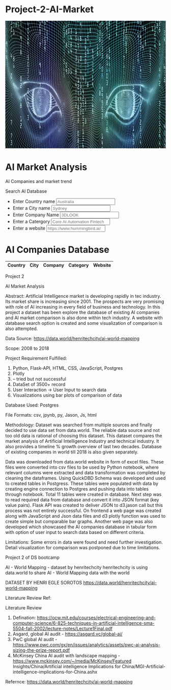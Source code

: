 # Project-2-AI-Market

<!DOCTYPE html>
<html>

<head>
  <meta charset="utf-8">
  <title>UFO Finder</title>
  <meta name="viewport" content="width=device-width, initial-scale=1">
  <link rel="stylesheet" href="https://maxcdn.bootstrapcdn.com/bootswatch/3.3.7/superhero/bootstrap.min.css">
  <link href="https://fonts.googleapis.com/css?family=Ubuntu" rel="stylesheet">
  <link rel="stylesheet" href="static/css/style.css">
</head>

<body>
  <div class="wrapper">
    <nav class="navbar navbar-default">
      <div class="container-fluid">
        <div class="navbar-header">
          <!-- <a class="navbar-brand" href="index.html"> -->
            <img loading="lazy" class="wp-image-1422 avia_image" src="static/images/AI.jpeg"   height="400" width="1400" itemprop="thumbnailUrl">
          </a>
        </div>
      </div>
    </nav>
    <div class="hero text-center">
      <h1>AI Market Analysis </h1>
      <p>AI Companies and market trend</p>
    </div>
    <div class="container">
      <div class="row margin-top-50">
        <div class="col-md-12">
          <aside class="filters">
            <div class="panel panel-default">
              <div class="panel-heading">Search AI Database</div>
              <div class="panel-body">
                <div class="form-group">
                  <ul class="list-group" id="filters">
                    <li class="filter list-group-item">
                      <label for="date">Enter Country name</label>
                      <input class="form-control" id="Country" type="text" placeholder="Australia">
                    </li>
                    <li class="filter list-group-item">
                      <label for="city">Enter a City name</label>
                      <input class="form-control" id="City" type="text" placeholder="Sydney">
                    </li>
                    <li class="filter list-group-item">
                      <label for="state">Enter Company Name</label>
                      <input class="form-control" id="Name" type="text" placeholder="3DLOOK">
                    </li>
                    <li class="filter list-group-item">
                      <label for="country">Enter a Catergory</label>
                      <input class="form-control" id="Category" type="text" placeholder="Core AI Automation Fintech">
                    </li>
                    <li class="filter list-group-item">
                      <label for="shape">Enter a website</label>
                      <input class="form-control" id="Website" type="text" placeholder="https://www.hummingbird.ai/">
                    </li>
                  </ul>
                </div>
              </div>
            </div>
          </aside>
        </div>
        <div class="col-md-8">
          <div id="table-area" class="">
            <h1 class="text-center loader" id="loader">AI Companies Database</h1>
            <table id="ufo-table" class="table table-striped">
              <thead>
                <tr>
                  <th class="table-head">Country</th>
                  <th class="table-head">City</th>
                  <th class="table-head">Company</th>
                  <th class="table-head">Category</th>
                  <th class="table-head">Website</th>
                </tr>
              </thead>
              <tbody></tbody>
            </table>
          </div>
        </div>
      </div>
    </div>
    <footer class="footer">
      <span class="bottom">Project 2</span>
    </footer>
  </div>
  <script src="https://cdnjs.cloudflare.com/ajax/libs/d3/4.11.0/d3.js"></script>
  <script src="static/js/data.js"></script>
  <script src="static/js/app.js"></script>
</body>
</html>

AI Market Analysis

Abstract: 
Artificial Intelligence market is developing rapidly in tec industry. Its market share is increasing since 2001. The prospects are very promising with role of AI increasing in every field of business and technology. In this project a dataset has been explore the database of existing AI companies and AI market comparison is also done within tech industry. A website with database search option is created and some visualization of comparison is also attempted.

Data Source: https://data.world/henritechcity/ai-world-mapping

Scope: 2008 to 2018

Project Requirement Fulfilled:
1.    Python, Flask-API, HTML, CSS, JavaScript, Postgres
2.    Plotly
3.    – tried but not successful
4.    DataSet of 3500+ record
5.    User Interaction -> User Input to search data
6.    Visualizations using bar plots of comparison of data

Database Used: Postgres

File Formats: csv, jpynb, py, Jason, Js, html

Methodology:
Dataset was searched from multiple sources and finally decided to use data set from data.world. The reliable data source and not too old data is rational of choosing this dataset. This dataset compares the market analysis of Artificial Intelligence Industry and technical industry. It also provides a timeline % growth overview of last two decades. Database of existing companies in world till 2018 is also given separately. 

Data was downloaded from data.world website in form of excel files. These files were converted into csv files to be used by Python notebook, where relevant columns were extracted and data transformation was completed by cleaning the dataframes. Using QuickDBD Schema was developed and used to created tables in Postgress. These tables were populated with data by creating engine connection to Postgres and pushing data into tables through notebook. Total 11 tables were created in database.
Next step was to read required data from database and convert it into JSON format (key value pairs). Flask API was created to deliver JSON to d3.jason call but this process was not entirely successful.
On frontend a web page was created along with JavaScript and Json data files and d3 plotly function was used to create simple but comparable bar graphs. Another web page was also developed which showcased the AI companies database in tabular form with option of user input to search data based on different criteria.

Limitations:
Some errors in data were found and need further investigation. 
Detail visualization for comparison was postponed due to time limitations.



Project 2 of DS bootcamp

AI - World Mapping - dataset by henritechcity
henritechcity is using data.world to share AI - World Mapping data with the world

DATASET BY HENRI EGLE SOROTOS
https://data.world/henritechcity/ai-world-mapping


Literature Review Ref:

Literature Review

1. Defination: https://ocw.mit.edu/courses/electrical-engineering-and-computer-science/6-825-techniques-in-artificial-intelligence-sma-5504-fall-2002/lecture-notes/Lecture1Final.pdf
2. Asgard, global AI audit - https://asgard.vc/global-ai/
3. PwC global AI audit - https://www.pwc.com/gx/en/issues/analytics/assets/pwc-ai-analysis-sizing-the-prize-report.pdf
4. McKinsey China AI audit with landscape mapping - https://www.mckinsey.com/~/media/McKinsey/Featured Insights/China/Artificial intelligence Implications for China/MGI-Artificial-intelligence-implications-for-China.ashx

Refernce: https://data.world/henritechcity/ai-world-mapping


